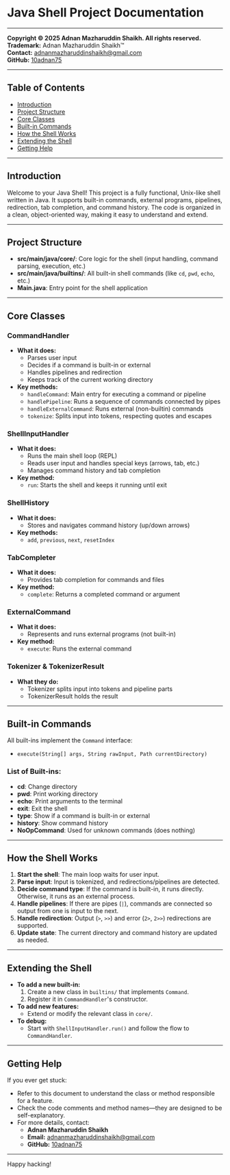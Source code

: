 # Java Shell Project Documentation

---

**Copyright © 2025 Adnan Mazharuddin Shaikh. All rights reserved.**  
**Trademark:** Adnan Mazharuddin Shaikh™  
**Contact:** adnanmazharuddinshaikh@gmail.com  
**GitHub:** [10adnan75](https://github.com/10adnan75)

---

## Table of Contents
- [Introduction](#introduction)
- [Project Structure](#project-structure)
- [Core Classes](#core-classes)
- [Built-in Commands](#built-in-commands)
- [How the Shell Works](#how-the-shell-works)
- [Extending the Shell](#extending-the-shell)
- [Getting Help](#getting-help)

---

## Introduction

Welcome to your Java Shell! This project is a fully functional, Unix-like shell written in Java. It supports built-in commands, external programs, pipelines, redirection, tab completion, and command history. The code is organized in a clean, object-oriented way, making it easy to understand and extend.

---

## Project Structure

- **src/main/java/core/**: Core logic for the shell (input handling, command parsing, execution, etc.)
- **src/main/java/builtins/**: All built-in shell commands (like `cd`, `pwd`, `echo`, etc.)
- **Main.java**: Entry point for the shell application

---

## Core Classes

### CommandHandler
- **What it does:**
  - Parses user input
  - Decides if a command is built-in or external
  - Handles pipelines and redirection
  - Keeps track of the current working directory
- **Key methods:**
  - `handleCommand`: Main entry for executing a command or pipeline
  - `handlePipeline`: Runs a sequence of commands connected by pipes
  - `handleExternalCommand`: Runs external (non-builtin) commands
  - `tokenize`: Splits input into tokens, respecting quotes and escapes

### ShellInputHandler
- **What it does:**
  - Runs the main shell loop (REPL)
  - Reads user input and handles special keys (arrows, tab, etc.)
  - Manages command history and tab completion
- **Key method:**
  - `run`: Starts the shell and keeps it running until exit

### ShellHistory
- **What it does:**
  - Stores and navigates command history (up/down arrows)
- **Key methods:**
  - `add`, `previous`, `next`, `resetIndex`

### TabCompleter
- **What it does:**
  - Provides tab completion for commands and files
- **Key method:**
  - `complete`: Returns a completed command or argument

### ExternalCommand
- **What it does:**
  - Represents and runs external programs (not built-in)
- **Key method:**
  - `execute`: Runs the external command

### Tokenizer & TokenizerResult
- **What they do:**
  - Tokenizer splits input into tokens and pipeline parts
  - TokenizerResult holds the result

---

## Built-in Commands

All built-ins implement the `Command` interface:
- `execute(String[] args, String rawInput, Path currentDirectory)`

### List of Built-ins:
- **cd**: Change directory
- **pwd**: Print working directory
- **echo**: Print arguments to the terminal
- **exit**: Exit the shell
- **type**: Show if a command is built-in or external
- **history**: Show command history
- **NoOpCommand**: Used for unknown commands (does nothing)

---

## How the Shell Works

1. **Start the shell**: The main loop waits for user input.
2. **Parse input**: Input is tokenized, and redirections/pipelines are detected.
3. **Decide command type**: If the command is built-in, it runs directly. Otherwise, it runs as an external process.
4. **Handle pipelines**: If there are pipes (`|`), commands are connected so output from one is input to the next.
5. **Handle redirection**: Output (`>`, `>>`) and error (`2>`, `2>>`) redirections are supported.
6. **Update state**: The current directory and command history are updated as needed.

---

## Extending the Shell

- **To add a new built-in:**
  1. Create a new class in `builtins/` that implements `Command`.
  2. Register it in `CommandHandler`'s constructor.
- **To add new features:**
  - Extend or modify the relevant class in `core/`.
- **To debug:**
  - Start with `ShellInputHandler.run()` and follow the flow to `CommandHandler`.

---

## Getting Help

If you ever get stuck:
- Refer to this document to understand the class or method responsible for a feature.
- Check the code comments and method names—they are designed to be self-explanatory.
- For more details, contact:
  - **Adnan Mazharuddin Shaikh**
  - **Email:** adnanmazharuddinshaikh@gmail.com
  - **GitHub:** [10adnan75](https://github.com/10adnan75)

---

Happy hacking!
